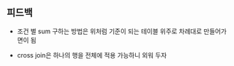 ## 피드백

- 조건 별 sum 구하는 방법은 위처럼 기준이 되는 테이블 위주로 차례대로 만들어가 면이 됨

- cross join은 하나의 행을 전체에 적용 가능하니 외워 두자
